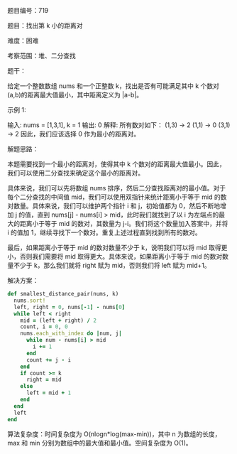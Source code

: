 题目编号：719

题目：找出第 k 小的距离对

难度：困难

考察范围：堆、二分查找

题干：

给定一个整数数组 nums 和一个正整数 k，找出是否有可能满足其中 k 个数对(a,b)的距离最大值最小，其中距离定义为 |a-b|。

示例 1:

输入: nums = [1,3,1], k = 1
输出: 0 
解释: 所有数对如下：
(1,3) -> 2
(1,1) -> 0
(3,1) -> 2
因此，我们应该选择 0 作为最小的距离对。

解题思路：

本题需要找到一个最小的距离对，使得其中 k 个数对的距离最大值最小。因此，我们可以使用二分查找来确定这个最小的距离对。

具体来说，我们可以先将数组 nums 排序，然后二分查找距离对的最小值。对于每个二分查找的中间值 mid，我们可以使用双指针来统计距离小于等于 mid 的数对数量。具体来说，我们可以维护两个指针 i 和 j，初始值都为 0，然后不断地增加 j 的值，直到 nums[j] - nums[i] > mid，此时我们就找到了以 i 为左端点的最大的距离小于等于 mid 的数对，其数量为 j-i。我们将这个数量加入答案中，并将 i 的值加 1，继续寻找下一个数对。重复上述过程直到找到所有的数对。

最后，如果距离小于等于 mid 的数对数量不少于 k，说明我们可以将 mid 取得更小，否则我们需要将 mid 取得更大。具体来说，如果距离小于等于 mid 的数对数量不少于 k，那么我们就将 right 赋为 mid，否则我们将 left 赋为 mid+1。

解决方案：

```ruby
def smallest_distance_pair(nums, k)
  nums.sort!
  left, right = 0, nums[-1] - nums[0]
  while left < right
    mid = (left + right) / 2
    count, i = 0, 0
    nums.each_with_index do |num, j|
      while num - nums[i] > mid
        i += 1
      end
      count += j - i
    end
    if count >= k
      right = mid
    else
      left = mid + 1
    end
  end
  left
end
```

算法复杂度：时间复杂度为 O(nlogn*log(max-min))，其中 n 为数组的长度，max 和 min 分别为数组中的最大值和最小值。空间复杂度为 O(1)。